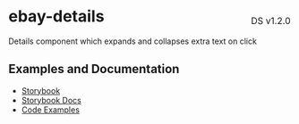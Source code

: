 <h1 style='display: flex; justify-content: space-between; align-items: center;'>
    <span>
        ebay-details
    </span>
    <span style='font-weight: normal; font-size: medium; margin-bottom: -15px;'>
        DS v1.2.0
    </span>
</h1>

Details component which expands and collapses extra text on click

## Examples and Documentation

- [Storybook](https://ebay.github.io/ebayui-core/?path=/story/navigation-disclosure-ebay-details)
- [Storybook Docs](https://ebay.github.io/ebayui-core/?path=/docs/navigation-disclosure-ebay-details)
- [Code Examples](https://github.com/eBay/ebayui-core/tree/master/src/components/ebay-details/examples)
